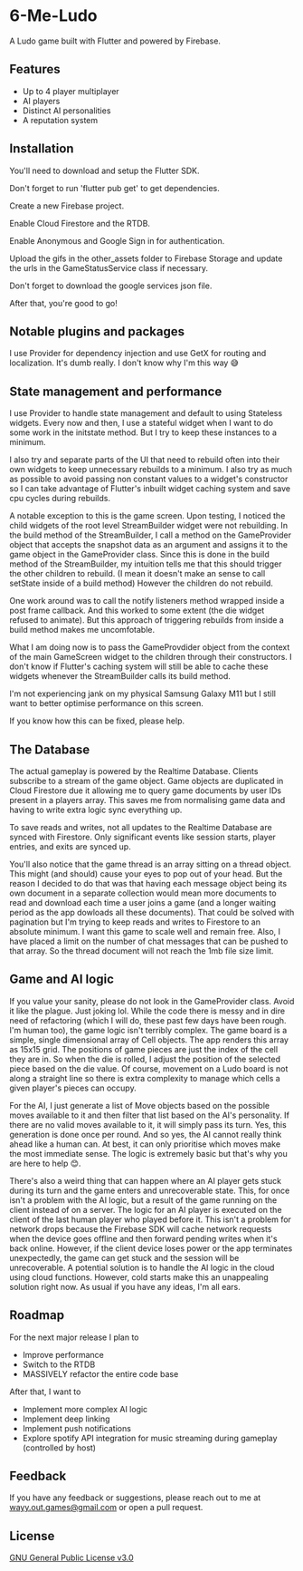# 6-Me-Ludo

A Ludo game built with Flutter and powered by Firebase.

## Features

- Up to 4 player multiplayer
- AI players
- Distinct AI personalities
- A reputation system

## Installation

You'll need to download and setup the Flutter SDK.

Don't forget to run 'flutter pub get' to get dependencies.

Create a new Firebase project.

Enable Cloud Firestore and the RTDB.

Enable Anonymous and Google Sign in for authentication.

Upload the gifs in the other_assets folder to Firebase Storage and update the urls in the GameStatusService class if necessary.

Don't forget to download the google services json file.

After that, you're good to go!

## Notable plugins and packages

I use Provider for dependency injection and use GetX for routing and localization. It's dumb really. I don't know why I'm this way 😅

## State management and performance

I use Provider to handle state management and default to using Stateless widgets. Every now and then, I use a stateful widget when I want to do some work in the initstate method. But I try to keep these instances to a minimum.

I also try and separate parts of the UI that need to rebuild often into their own widgets to keep unnecessary rebuilds to a minimum. I also try as much as possible to avoid passing non constant values to a widget's constructor so I can take advantage of Flutter's inbuilt widget caching system and save cpu cycles during rebuilds.

A notable exception to this is the game screen. Upon testing, I noticed the child widgets of the root level StreamBuilder widget were not rebuilding. In the build method of the StreamBuilder, I call a method on the GameProvider object that accepts the snapshot data as an argument and assigns it to the game object in the GameProvider class. Since this is done in the build method of the StreamBuilder, my intuition tells me that this should trigger the other children to rebuild. (I mean it doesn't make an sense to call setState inside of a build method) However the children do not rebuild.

One work around was to call the notify listeners method wrapped inside a post frame callback. And this worked to some extent (the die widget refused to animate). But this approach of triggering rebuilds from inside a build method makes me uncomfotable.

What I am doing now is to pass the GameProvdider object from the context of the main GameScreen widget to the children through their constructors. I don't know if Flutter's caching system will still be able to cache these widgets whenever the StreamBuilder calls its build method.

I'm not experiencing jank on my physical Samsung Galaxy M11 but I still want to better optimise performance on this screen.

If you know how this can be fixed, please help.

## The Database

The actual gameplay is powered by the Realtime Database. Clients subscribe to a stream of the game object. Game objects are duplicated in Cloud Firestore due it allowing me to query game documents by user IDs present in a players array. This saves me from normalising game data and having to write extra logic sync everything up.

To save reads and writes, not all updates to the Realtime Database are synced with Firestore. Only significant events like session starts, player entries, and exits are synced up.

You'll also notice that the game thread is an array sitting on a thread object. This might (and should) cause your eyes to pop out of your head. But the reason I decided to do that was that having each message object being its own document in a separate collection would mean more documents to read and download each time a user joins a game (and a longer waiting period as the app dowloads all these documents). That could be solved with pagination but I'm trying to keep reads and writes to Firestore to an absolute minimum. I want this game to scale well and remain free. Also, I have placed a limit on the number of chat messages that can be pushed to that array. So the thread document will not reach the 1mb file size limit.

## Game and AI logic

If you value your sanity, please do not look in the GameProvider class. Avoid it like the plague. Just joking lol. While the code there is messy and in dire need of refactoring (which I will do, these past few days have been rough. I'm human too), the game logic isn't terribly complex. The game board is a simple, single dimensional array of Cell objects. The app renders this array as 15x15 grid. The positions of game pieces are just the index of the cell they are in. So when the die is rolled, I adjust the position of the selected piece based on the die value. Of course, movement on a Ludo board is not along a straight line so there is extra complexity to manage which cells a given player's pieces can occupy.

For the AI, I just generate a list of Move objects based on the possible moves available to it and then filter that list based on the AI's personality. If there are no valid moves available to it, it will simply pass its turn. Yes, this generation is done once per round. And so yes, the AI cannot really think ahead like a human can. At best, it can only prioritise which moves make the most immediate sense. The logic is extremely basic but that's why you are here to help 😊.

There's also a weird thing that can happen where an AI player gets stuck during its turn and the game enters and unrecoverable state. This, for once isn't a problem with the AI logic, but a result of the game running on the client instead of on a server. The logic for an AI player is executed on the client of the last human player who played before it. This isn't a problem for network drops because the Firebase SDK will cache network requests when the device goes offline and then forward pending writes when it's back online. However, if the client device loses power or the app terminates unexpectedly, the game can get stuck and the session will be unrecoverable. A potential solution is to handle the AI logic in the cloud using cloud functions. However, cold starts make this an unappealing solution right now. As usual if you have any ideas, I'm all ears.

## Roadmap

For the next major release I plan to

- Improve performance
- Switch to the RTDB
- MASSIVELY refactor the entire code base

After that, I want to

- Implement more complex AI logic
- Implement deep linking
- Implement push notifications
- Explore spotify API integration for music streaming during gameplay (controlled by host)

## Feedback

If you have any feedback or suggestions, please reach out to me at wayy.out.games@gmail.com or open a pull request.

## License

[GNU General Public License v3.0](https://choosealicense.com/licenses/mit/)
